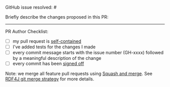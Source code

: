 
GitHub issue resolved: # <!-- add a Github issue number here, e.g #123. This line 
                              automatically closes the issue when the PR is merged --> 

Briefly describe the changes proposed in this PR:

<!-- short description of your change goes here -->

---- 
PR Author Checklist: 

 - [ ] my pull request is [self-contained](https://rdf4j.org/documentation/developer/merge-strategy/#self-contained-changes-pull-requests-and-commits)
 - [ ] I've added tests for the changes I made
 - [ ] every commit message starts with the issue number (GH-xxxx) followed by a meaningful description of the change
 - [ ] every commit has been [signed off](https://stackoverflow.com/questions/1962094/what-is-the-sign-off-feature-in-git-for)

Note: we merge all feature pull requests using [Squash and merge](https://help.github.com/en/github/administering-a-repository/about-merge-methods-on-github#squashing-your-merge-commits). See [RDF4J git merge strategy](https://rdf4j.org/documentation/developer/merge-strategy/) for more details.

